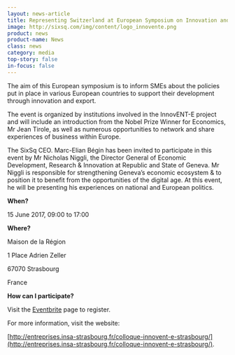 ```yaml
---
layout: news-article
title: Representing Switzerland at European Symposium on Innovation and Export Policies for SMEs in Europe
image: http://sixsq.com/img/content/logo_innovente.png
product: news
product-name: News
class: news
category: media
top-story: false
in-focus: false
---
```


The aim of this European symposium is to inform SMEs about the policies put in place in various European countries to support their development through innovation and export.

The event is organized by institutions involved in the InnovENT-E project and will include an introduction from the Nobel Prize Winner for Economics, Mr Jean Tirole, as well as numerous opportunities to network and share experiences of business within Europe.

The SixSq CEO. Marc-Elian Bégin has been invited to participate in this event by Mr Nicholas Niggli, the Director General of Economic Development, Research & Innovation at Republic and State of Geneva. Mr Niggli is responsible for strengthening Geneva’s economic ecosystem & to position it to benefit from the opportunities of the digital age. At this event, he will be presenting his experiences on national and European politics.

**When?**

15 June 2017, 09:00 to 17:00

**Where?**

Maison de la Région

1 Place Adrien Zeller

67070 Strasbourg

France

**How can I participate?**

Visit the [Eventbrite](https://www.eventbrite.fr/e/billets-rencontres-innovent-e-politiques-innovation-export-pour-les-pme-en-europe-33172538957) page to register.

For more information, visit the website:

[http://entreprises.insa-strasbourg.fr/colloque-innovent-e-strasbourg/](http://entreprises.insa-strasbourg.fr/colloque-innovent-e-strasbourg/).